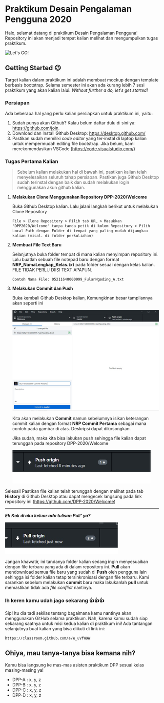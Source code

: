 # Praktikum Desain Pengalaman Pengguna 2020

Halo, selamat datang di praktikum Desain Pengalaman Pengguna! Repository ini akan menjadi tempat kalian melihat dan mengumpulkan tugas praktikum. 

![Let's GO!](https://media.giphy.com/media/lNY0TZWyo2bGn0zoFB/giphy.gif)

## Getting Started 😉

Target kalian dalam praktikum ini adalah membuat mockup dengan template berbasis bootstrap. Selama semester ini akan ada kurang lebih 7 sesi praktikum yang akan kalian lalui. *Without further a do, let's get started!*

### Persiapan

Ada beberapa hal yang perlu kalian persiapkan untuk praktikum ini, yaitu:

1. Sudah punya akun Github? Kalau belum daftar dulu di sini ya: https://github.com/join. 
2. Download dan Install Github Desktop: https://desktop.github.com/
3. Pastikan sudah memiliki *code editor* yang ter-instal di laptop kalian untuk mempermudah editing file bootstrap. Jika belum, kami merekomendasikan VSCode (https://code.visualstudio.com/)

### Tugas Pertama Kalian 

> Sebelum kalian melakukan hal di bawah ini, pastikan kalian telah menyelesaikan seluruh tahap persiapan. Pastikan juga Github Desktop sudah terinstal dengan baik dan sudah melakukan login menggunakan akun github kalian.

1. **Melakukan Clone Menggunakan Repository DPP-2020/Welcome**

    Buka Github Desktop kalian. Lalu jalani langkah berikut untuk melakukan Clone Repository

    ```
    File > Clone Repository > Pilih tab URL > Masukkan 'DPP2020/Welcome' tanpa tanda petik di kolom Repository > Pilih Local Path dengan Folder di tempat yang paling mudah dijangkau kalian (misal. di folder perkuliahan)
    ```
    
2. **Membuat File Text Baru**

    Selanjutnya buka folder tempat di mana kalian menyimpan repository ini. Lalu buatlah sebuah file notepad baru dengan format **NRP_NamaLengkap_Kelas.txt** pada folder sesuai dengan kelas kalian. FILE TIDAK PERLU DIISI TEXT APAPUN.

    ```
    Contoh Nama File: 05211640000999_FulanNgoding_A.txt
    ```
    
 3. **Melakukan Commit dan Push**

    Buka kembali Github Desktop kalian, Kemungkinan besar tampilannya akan seperti ini
    
    ![Contoh 1](img-example/example-1.jpg)
    
    Kita akan melakukan **Commit** namun sebelumnya isikan keterangan commit kalian dengan format **NRP Commit Pertama** sebagai mana contoh pada gambar di atas. Deskripsi dapat dikosongkan.
    
    Jika sudah, maka kita bisa lakukan push sehingga file kalian dapat terunggah pada repository DPP-2020/Welcome
    
    ![Contoh 1](img-example/example-2.jpg)
   
Selesai! Pastikan file kalian telah terunggah dengan melihat pada tab **History** di Github Desktop atau dapat mengecek langsung pada link repository ini (https://github.com/DPP-2020/Welcome)

----

***Eh Kok di aku keluar ada tulisan Pull' ya?***

![Contoh 1](img-example/example-3.jpg)

Jangan khawatir, ini tandanya folder kalian sedang ingin menyesuaikan dengan file terbaru yang ada di dalam repository ini. **Pull** akan mendownload semua file baru yang sudah di **Push** oleh pengguna lain sehingga isi folder kalian tetap tersinkronisasi dengan file terbaru. Kami sarankan sebelum melakukan **commit** baru maka lakukanlah **pull** untuk memastikan tidak ada *file conflict* nantinya.

### Ih keren kamu udah jago sekarang 👍👍👍

Sip! Itu dia tadi sekilas tentang bagaimana kamu nantinya akan menggunakan GitHub selama praktikum. Nah, karena kamu sudah siap sekarang saatnya untuk misi kedua kalian di praktikum ini! Ada tantangan selanjutnya buat kalian yang bisa diikuti di link ini:

```
https://classroom.github.com/a/e_uVfW9W
```

## Ohiya, mau tanya-tanya bisa kemana nih?

Kamu bisa langsung ke mas-mas asisten praktikum DPP sesuai kelas masing-masing ya!
* DPP-A : x, y, z
* DPP-B : x, y, z
* DPP-C : x, y, z
* DPP-D : x, y, z
